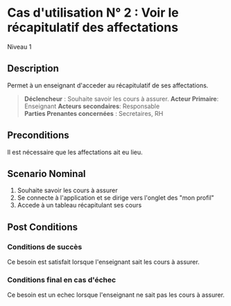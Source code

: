 # Cas d'utilisation N° 2 :  Voir le récapitulatif des affectations

Niveau 1

##	Description

Permet à un enseignant d'acceder au récapitulatif de ses affectations. 
  
> **Déclencheur** : Souhaite savoir les cours à assurer.
> **Acteur Primaire**: Enseignant 
> **Acteurs secondaires**: Responsable     
> **Parties Prenantes concernées** :   Secretaires, RH
 
 
## Preconditions

Il est nécessaire que les affectations ait eu lieu.


## Scenario Nominal

1.	Souhaite savoir les cours à assurer  
2.	Se connecte à l'application et se dirige vers l'onglet des "mon profil"  
3.  Accede à un tableau récapitulant ses cours

## Post Conditions
### Conditions de succès 
Ce besoin est satisfait lorsque l'enseignant sait les cours à assurer.

### Conditions final en cas d'échec
Ce besoin est un echec lorsque l'enseignant ne sait pas les cours à assurer.

